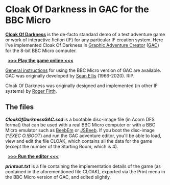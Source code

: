 # Cloak Of Darkness in GAC for the BBC Micro 
[**Cloak Of Darkness**](https://mipmip.org/IFrescue/rf/) is the de-facto standard demo of a text adventure game or work of interactive fiction (IF) for any particular IF creation system. Here I've implemented Cloak Of Darkness in [Graphic Adventure Creator](https://en.wikipedia.org/wiki/Graphic_Adventure_Creator) ([GAC](https://stardot.org.uk/forums/viewtopic.php?p=181239#p181239)) for the 8-bit BBC Micro computer. 

&nbsp;&nbsp;[**>>> Play the game online <<<**](http://bbcmicro.co.uk//jsbeeb/play.php?autoboot&disc=https://raw.githubusercontent.com/ahope1/Beeb-GAC-CloakOfDarkness/main/CloakOfDarknessGAC.ssd)

[General instructions](https://stardot.org.uk/forums/viewtopic.php?p=181239#p181239) for using the BBC Micro version of GAC are available. GAC was originally developed by [Sean Ellis](https://www.skeptic.org.uk/2020/11/sean-ellis-1966-2020/) (1966-2020). RIP. 

Cloak Of Darkness was originally designed and implemented (in other IF systems) by [Roger Firth](https://www.ifwiki.org/Roger_Firth).


## The files

***CloakOfDarknessGAC.ssd*** is a bootable disc-image file (in Acorn DFS format) that can be used with a real BBC Micro computer or with a BBC Micro emulator such as [BeebEm](http://www.mkw.me.uk/beebem/) or [JSBeeb](https://bbc.godbolt.org). If you boot the disc-image (**EXEC O.!BOOT*) and run the GAC adventure editor, you'll be able to load, view and edit the file CLOAK, which contains all the data for the game (except the number of the Starting Room, which is 4).

&nbsp;&nbsp;[**>>> Run the editor <<<**](http://bbcmicro.co.uk//jsbeeb/play.php?embedBasic=*EXEC%20O.!BOOT%0A&disc=https://raw.githubusercontent.com/ahope1/Beeb-GAC-CloakOfDarkness/main/CloakOfDarknessGAC.ssd)

***printout.txt*** is a file containing the implementation details of the game (as contained in the aforementioned file CLOAK), exported via the Print menu in the BBC Micro version of GAC, and edited slightly. 
